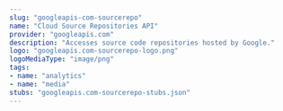 ```yaml
---
slug: "googleapis-com-sourcerepo"
name: "Cloud Source Repositories API"
provider: "googleapis.com"
description: "Accesses source code repositories hosted by Google."
logo: "googleapis.com-sourcerepo-logo.png"
logoMediaType: "image/png"
tags:
- name: "analytics"
- name: "media"
stubs: "googleapis.com-sourcerepo-stubs.json"
---
```

